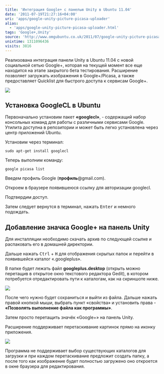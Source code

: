```yaml
---
title: 'Интеграция Google+ c панелью Unity в Ubuntu 11.04'
date: '2011-07-19T21:27:16+04:00'
uri: 'apps/google-unity-picture-picasa-uploader'
alias: 
  - 'apps/google-unity-picture-picasa-uploader.html'
tags: 'Google+,Unity'
source: 'http://www.omgubuntu.co.uk/2011/07/google-unity-picture-picasa-uploader/'
unixtime: 1311096436
visits: 3816
---
```

Реализована интеграция панели Unity в Ubuntu 11.04 с новой социальной сетью Google+, которая на текущей момент все еще находится на этапе закрытого бета тестирования. Расширение позволяет загружать изображения в Google+/Picasa, а также предоставляет Quicklist для быстрого доступа к сервисам Google+.

[![](img/2011/07/19/21-00/google-3-5954576601-o.jpg)](img/2011/07/19/21-00/google-3-5954576601-o.jpg)

## Установка GoogleCL в Ubuntu

Первоначально установим пакет **«googlecl»**, - содержащий набор консольных команд для работы с различными сервисами Google. Утилита доступна в репозитории и может быть легко установлена через центр приложений Ubuntu.

Установим через терминал:

```
sudo apt-get install googlecl
```

Теперь выполним команду:

```
google picasa list
```

Введем профиль Google (**профиль**@gmail.com).

Откроем в браузере появившеюся ссылку для авторизации googlecl.

Подтвердим доступ.

Затем следует вернутся в терминал, нажать <kbd>Enter</kbd> и немного подождать.

## Добавление значка Google+ на панель Unity

Для инсталляции необходимо скачать архив по следующей ссылке и распаковать его в домашней директории.

Дальше нажать <kbd>Ctrl</kbd> + <kbd>H</kbd> для отображения скрытых папок и перейти в появившейся каталог «.googleplus».

В папке будет лежать файл **googleplus.desktop** (открыть можно перетащив в открытое окно текстового редактора Gedit), в котором потребуется отредактировать пути к каталогам, как на скриншоте ниже.

[![](img/2011/07/19/21-00/google-1-5954576115-o.jpg)](img/2011/07/19/21-00/google-1-5954576115-o.jpg)

После чего нужно будет сохраниться и выйти из файла. Дальше нажать правой кнопкой мыши, выбрать пункт «свойства» и установить права - **«Позволять выполнение файла как программы»**.

Затем просто перетащить значёк «Google+» на панель Unity.

Расширение поддерживает перетаскивание картинок прямо на иконку приложения.

[![](img/2011/07/19/21-00/google-2-5955132866-o.jpg)](img/2011/07/19/21-00/google-2-5955132866-o.jpg)

Программа не поддерживает выбор существующих каталогов для загрузки и при каждом перетаскивание предложит создать папку, а после того как изображение будет полностью загружено оно откроется в окне браузера для редактирования.
